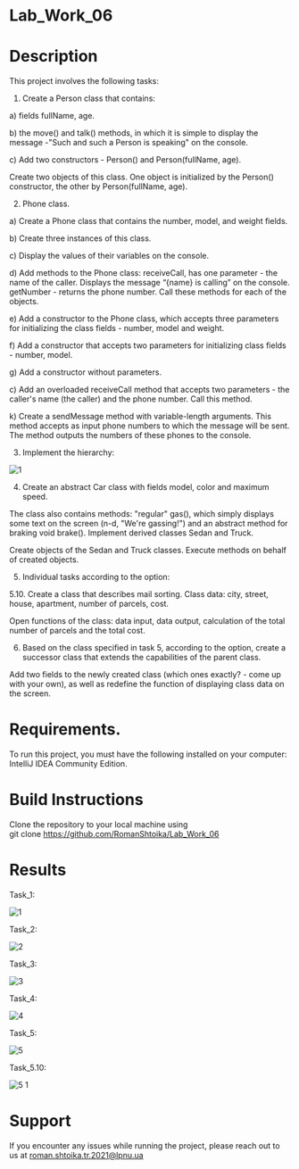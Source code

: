 # Lab_Work_06
# Description
This project involves the following tasks:

1. Create a Person class that contains:

a) fields fullName, age.

b) the move() and talk() methods, in which it is simple to display the message -"Such and such a Person is speaking" on the console.

c) Add two constructors - Person() and Person(fullName, age).

Create two objects of this class. One object is initialized by the Person() constructor, the other by Person(fullName, age).

2. Phone class.

a) Create a Phone class that contains the number, model, and weight fields.

b) Create three instances of this class.

c) Display the values of their variables on the console.

d) Add methods to the Phone class: receiveCall, has one parameter - the name of the caller. Displays the message “{name} is calling” on the console. getNumber - returns the phone number. Call these methods for each of the objects.

e) Add a constructor to the Phone class, which accepts three parameters for initializing the class fields - number, model and weight.

f) Add a constructor that accepts two parameters for initializing class fields - number, model.

g) Add a constructor without parameters.

c) Add an overloaded receiveCall method that accepts two parameters - the caller's name (the caller) and the phone number. Call this method.

k) Create a sendMessage method with variable-length arguments. This method accepts as input phone numbers to which the message will be sent. The method outputs the numbers of these phones to the console.

3. Implement the hierarchy: 

![1](https://github.com/BohdanUstianivskyi/LaboratoryWork_06/assets/132481363/b7f4a530-1524-478d-bd7e-f965734af29c)

4. Create an abstract Car class with fields model, color and maximum speed.

The class also contains methods: "regular" gas(), which simply displays some text on the screen (n-d, "We're gassing!") and an abstract method for braking void brake().
Implement derived classes Sedan and Truck.

Create objects of the Sedan and Truck classes. Execute methods on behalf of created objects.

5. Individual tasks according to the option:

5.10. Create a class that describes mail sorting. Class data: city, street, house, apartment, number of parcels, cost. 

Open functions of the class: data input, data output, calculation of the total number of parcels and the total cost.

6. Based on the class specified in task 5, according to the option, create a successor class that extends the capabilities of the parent class.

Add two fields to the newly created class (which ones exactly? - come up with your own), as well as redefine the function of displaying class data on the screen.

# Requirements.
To run this project, you must have the following installed on your computer: IntelliJ IDEA Community Edition.

# Build Instructions
Clone the repository to your local machine using <br>
git clone https://github.com/RomanShtoika/Lab_Work_06
# Results

Task_1: <br>

![1](https://github.com/RomanShtoika/Lab_Work_06/assets/135036174/c31abde0-16e8-424e-a88c-f771b86480b6)

Task_2: <br>

![2](https://github.com/RomanShtoika/Lab_Work_06/assets/135036174/1cc9b7ad-a90d-4f7c-a7d9-9252f1e58f22)

Task_3: <br>

![3](https://github.com/RomanShtoika/Lab_Work_06/assets/135036174/a163d97d-ed9a-4e70-90f3-923e4d8b6104)

Task_4: <br>

![4](https://github.com/RomanShtoika/Lab_Work_06/assets/135036174/1118f746-cb99-4c12-a46f-799afff10108)

Task_5: <br>

![5](https://github.com/RomanShtoika/Lab_Work_06/assets/135036174/ad9ba7e2-63c0-451c-ab66-04e345c5f459)

Task_5.10: <br>

![5 1](https://github.com/RomanShtoika/Lab_Work_06/assets/135036174/e3bd9447-2ac3-4b34-899c-f956c258dbb0)

# Support

If you encounter any issues while running the project, please reach out to us at roman.shtoika.tr.2021@lpnu.ua
